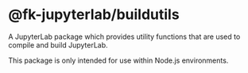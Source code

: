 # @fk-jupyterlab/buildutils

A JupyterLab package which provides utility functions that are used to compile
and build JupyterLab.

This package is only intended for use within Node.js environments.

